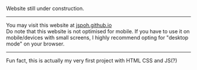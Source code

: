 Website still under construction.
<hr>
You may visit this website at <a href="https://jspoh.github.io">jspoh.github.io</a><br>Do note that this website is not optimised for mobile. If you have to use it on mobile/devices with small screens, I highly recommend opting for "desktop mode" on your browser.
<hr>
Fun fact, this is actually my very first project with HTML CSS and JS(?)
